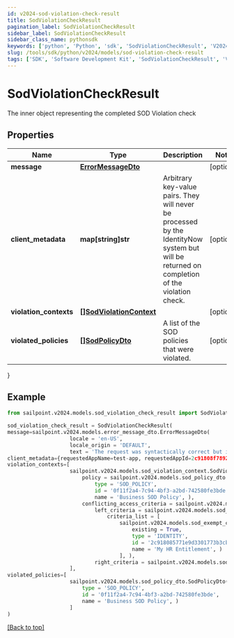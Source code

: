 ```yaml
---
id: v2024-sod-violation-check-result
title: SodViolationCheckResult
pagination_label: SodViolationCheckResult
sidebar_label: SodViolationCheckResult
sidebar_class_name: pythonsdk
keywords: ['python', 'Python', 'sdk', 'SodViolationCheckResult', 'V2024SodViolationCheckResult'] 
slug: /tools/sdk/python/v2024/models/sod-violation-check-result
tags: ['SDK', 'Software Development Kit', 'SodViolationCheckResult', 'V2024SodViolationCheckResult']
---
```


# SodViolationCheckResult

The inner object representing the completed SOD Violation check

## Properties

Name | Type | Description | Notes
------------ | ------------- | ------------- | -------------
**message** | [**ErrorMessageDto**](error-message-dto) |  | [optional] 
**client_metadata** | **map[string]str** | Arbitrary key-value pairs. They will never be processed by the IdentityNow system but will be returned on completion of the violation check. | [optional] 
**violation_contexts** | [**[]SodViolationContext**](sod-violation-context) |  | [optional] 
**violated_policies** | [**[]SodPolicyDto**](sod-policy-dto) | A list of the SOD policies that were violated. | [optional] 
}

## Example

```python
from sailpoint.v2024.models.sod_violation_check_result import SodViolationCheckResult

sod_violation_check_result = SodViolationCheckResult(
message=sailpoint.v2024.models.error_message_dto.ErrorMessageDto(
                    locale = 'en-US', 
                    locale_origin = 'DEFAULT', 
                    text = 'The request was syntactically correct but its content is semantically invalid.', ),
client_metadata={requestedAppName=test-app, requestedAppId=2c91808f7892918f0178b78da4a305a1},
violation_contexts=[
                    sailpoint.v2024.models.sod_violation_context.SodViolationContext(
                        policy = sailpoint.v2024.models.sod_policy_dto.SodPolicyDto(
                            type = 'SOD_POLICY', 
                            id = '0f11f2a4-7c94-4bf3-a2bd-742580fe3bde', 
                            name = 'Business SOD Policy', ), 
                        conflicting_access_criteria = sailpoint.v2024.models.sod_violation_context_conflicting_access_criteria.SodViolationContext_conflictingAccessCriteria(
                            left_criteria = sailpoint.v2024.models.sod_violation_context_conflicting_access_criteria_left_criteria.SodViolationContext_conflictingAccessCriteria_leftCriteria(
                                criteria_list = [
                                    sailpoint.v2024.models.sod_exempt_criteria.SodExemptCriteria(
                                        existing = True, 
                                        type = 'IDENTITY', 
                                        id = '2c918085771e9d3301773b3cb66f6398', 
                                        name = 'My HR Entitlement', )
                                    ], ), 
                            right_criteria = sailpoint.v2024.models.sod_violation_context_conflicting_access_criteria_left_criteria.SodViolationContext_conflictingAccessCriteria_leftCriteria(), ), )
                    ],
violated_policies=[
                    sailpoint.v2024.models.sod_policy_dto.SodPolicyDto(
                        type = 'SOD_POLICY', 
                        id = '0f11f2a4-7c94-4bf3-a2bd-742580fe3bde', 
                        name = 'Business SOD Policy', )
                    ]
)

```
[[Back to top]](#) 

